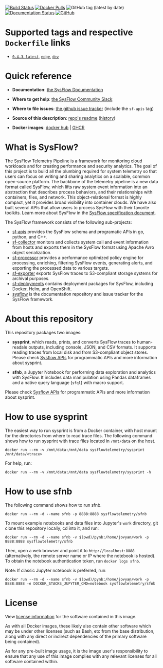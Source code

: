 [![Build Status](https://img.shields.io/github/workflow/status/sysflow-telemetry/sf-apis/ci)](https://github.com/sysflow-telemetry/sf-apis/actions)
[![Docker Pulls](https://img.shields.io/docker/pulls/sysflowtelemetry/sysprint)](https://hub.docker.com/r/sysflowtelemetry/sysprint)
![GitHub tag (latest by date)](https://img.shields.io/github/v/tag/sysflow-telemetry/sf-apis)
[![Documentation Status](https://readthedocs.org/projects/sysflow/badge/?version=latest)](https://sysflow.readthedocs.io/en/latest/?badge=latest)
[![GitHub](https://img.shields.io/github/license/sysflow-telemetry/sf-apis)](https://github.com/sysflow-telemetry/sf-apis/blob/master/LICENSE.md)

# Supported tags and respective `Dockerfile` links

-	[`0.4.3`, `latest`](https://github.com/sysflow-telemetry/sf-apis/blob/0.4.3/Dockerfile), [`edge`](https://github.com/sysflow-telemetry/sf-apis/blob/master/Dockerfile), [`dev`](https://github.com/sysflow-telemetry/sf-apis/blob/dev/Dockerfile)

# Quick reference

-	**Documentation**:
	[the SysFlow Documentation](https://sysflow.readthedocs.io)

-	**Where to get help**:
	[the SysFlow Community Slack](https://join.slack.com/t/sysflow-telemetry/shared_invite/enQtODA5OTA3NjE0MTAzLTlkMGJlZDQzYTc3MzhjMzUwNDExNmYyNWY0NWIwODNjYmRhYWEwNGU0ZmFkNGQ2NzVmYjYxMWFjYTM1MzA5YWQ)

-	**Where to file issues**:
	[the github issue tracker](https://github.com/sysflow-telemetry/sysflow/issues) (include the `sf-apis` tag)

-	**Source of this description**:
	[repo's readme](https://github.com/sysflow-telemetry/sf-apis/edit/master/README.md) ([history](https://github.com/sysflow-telemetry/sf-apis/commits/master))

-	**Docker images**:
	[docker hub](https://hub.docker.com/u/sysflowtelemetry) | [GHCR](https://github.com/orgs/sysflow-telemetry/packages)

# What is SysFlow?

The SysFlow Telemetry Pipeline is a framework for monitoring cloud workloads and for creating performance and security analytics. The goal of this project is to build all the plumbing required for system telemetry so that users can focus on writing and sharing analytics on a scalable, common open-source platform. The backbone of the telemetry pipeline is a new data format called SysFlow, which lifts raw system event information into an abstraction that describes process behaviors, and their relationships with containers, files, and network. This object-relational format is highly compact, yet it provides broad visibility into container clouds. We have also built several APIs that allow users to process SysFlow with their favorite toolkits. Learn more about SysFlow in the [SysFlow specification document](https://sysflow.readthedocs.io/en/latest/spec.html).

The SysFlow framework consists of the following sub-projects:

- [sf-apis](https://github.com/sysflow-telemetry/sf-apis) provides the SysFlow schema and programatic APIs in go, python, and C++.
- [sf-collector](https://github.com/sysflow-telemetry/sf-collector) monitors and collects system call and event information from hosts and exports them in the SysFlow format using Apache Avro object serialization.
- [sf-processor](https://github.com/sysflow-telemetry/sf-processor) provides a performance optimized policy engine for processing, enriching, filtering SysFlow events, generating alerts, and exporting the processed data to various targets.
- [sf-exporter](https://github.com/sysflow-telemetry/sf-exporter) exports SysFlow traces to S3-compliant storage systems for archival purposes.
- [sf-deployments](https://github.com/sysflow-telemetry/sf-deployments) contains deployment packages for SysFlow, including Docker, Helm, and OpenShift.
- [sysflow](https://github.com/sysflow-telemetry/sysflow) is the documentation repository and issue tracker for the SysFlow framework.

# About this repository

This repository packages two images:

- **sysprint**, which reads, prints, and converts SysFlow traces to human-readale outputs, including console, JSON, and CSV formats. It supports reading traces from local disk and from S3-compliant object stores. Please check [Sysflow APIs](https://sysflow.readthedocs.io/en/latest/api-utils.html) for programmatic APIs and more information about sysprint.

- **sfnb**, a Jupyter Notebook for performing data exploration and analytics with SysFlow. It includes data manipulation using Pandas dataframes  and a native query language (`sfql`) with macro support.

Please check [Sysflow APIs](https://sysflow.readthedocs.io/en/latest/api-utils.html) for programmatic APIs and more information about sysprint.

# How to use sysprint

The easiest way to run sysprint is from a Docker container, with host mount for the directories from where to read trace files. The following command shows how to run sysprint with trace files located in `/mnt/data` on the host.

```
docker run --rm -v /mnt/data:/mnt/data sysflowtelemetry/sysprint /mnt/data/<trace>
```
For help, run:
```
docker run --rm -v /mnt/data:/mnt/data sysflowtelemetry/sysprint -h
```

# How to use sfnb

The following command shows how to run sfnb.

```
docker run --rm -d --name sfnb -p 8888:8888 sysflowtelemetry/sfnb
```

To mount example notebooks and data files into Jupyter's `work` directory, git clone this repository locally, cd into it, and run:

```
docker run --rm -d --name sfnb -v $(pwd)/pynb:/home/jovyan/work -p 8888:8888 sysflowtelemetry/sfnb
```

Then, open a web browser and point it to `http://localhost:8888` (alternatively, the remote server name or IP where the notebook is hosted). To obtain the notebook authentication token, run `docker logs sfnb`.

Note: If classic Jupyter notebook is preferred, run:

```
docker run --rm -d --name sfnb -v $(pwd)/pynb:/home/jovyan/work -p 8888:8888 -e DOCKER_STACKS_JUPYTER_CMD=notebook sysflowtelemetry/sfnb
```

# License

View [license information](https://github.com/sysflow-telemetry/sf-apis/blob/master/LICENSE.md) for the software contained in this image.

As with all Docker images, these likely also contain other software which may be under other licenses (such as Bash, etc from the base distribution, along with any direct or indirect dependencies of the primary software being contained).

As for any pre-built image usage, it is the image user's responsibility to ensure that any use of this image complies with any relevant licenses for all software contained within.
